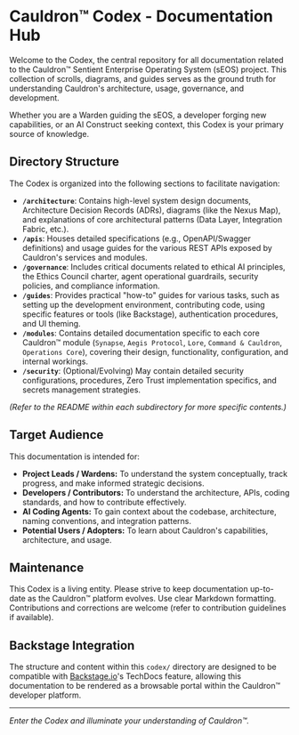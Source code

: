 # Cauldron™ Codex - Documentation Hub

Welcome to the Codex, the central repository for all documentation related to the Cauldron™ Sentient Enterprise Operating System (sEOS) project. This collection of scrolls, diagrams, and guides serves as the ground truth for understanding Cauldron's architecture, usage, governance, and development.

Whether you are a Warden guiding the sEOS, a developer forging new capabilities, or an AI Construct seeking context, this Codex is your primary source of knowledge.

## Directory Structure

The Codex is organized into the following sections to facilitate navigation:

* **`/architecture`**: Contains high-level system design documents, Architecture Decision Records (ADRs), diagrams (like the Nexus Map), and explanations of core architectural patterns (Data Layer, Integration Fabric, etc.).
* **`/apis`**: Houses detailed specifications (e.g., OpenAPI/Swagger definitions) and usage guides for the various REST APIs exposed by Cauldron's services and modules.
* **`/governance`**: Includes critical documents related to ethical AI principles, the Ethics Council charter, agent operational guardrails, security policies, and compliance information.
* **`/guides`**: Provides practical "how-to" guides for various tasks, such as setting up the development environment, contributing code, using specific features or tools (like Backstage), authentication procedures, and UI theming.
* **`/modules`**: Contains detailed documentation specific to each core Cauldron™ module (`Synapse`, `Aegis Protocol`, `Lore`, `Command & Cauldron`, `Operations Core`), covering their design, functionality, configuration, and internal workings.
* **`/security`**: (Optional/Evolving) May contain detailed security configurations, procedures, Zero Trust implementation specifics, and secrets management strategies.

*(Refer to the README within each subdirectory for more specific contents.)*

## Target Audience

This documentation is intended for:

* **Project Leads / Wardens:** To understand the system conceptually, track progress, and make informed strategic decisions.
* **Developers / Contributors:** To understand the architecture, APIs, coding standards, and how to contribute effectively.
* **AI Coding Agents:** To gain context about the codebase, architecture, naming conventions, and integration patterns.
* **Potential Users / Adopters:** To learn about Cauldron's capabilities, architecture, and usage.

## Maintenance

This Codex is a living entity. Please strive to keep documentation up-to-date as the Cauldron™ platform evolves. Use clear Markdown formatting. Contributions and corrections are welcome (refer to contribution guidelines if available).

## Backstage Integration

The structure and content within this `codex/` directory are designed to be compatible with [Backstage.io](https://backstage.io/)'s TechDocs feature, allowing this documentation to be rendered as a browsable portal within the Cauldron™ developer platform.

---

*Enter the Codex and illuminate your understanding of Cauldron™.*
